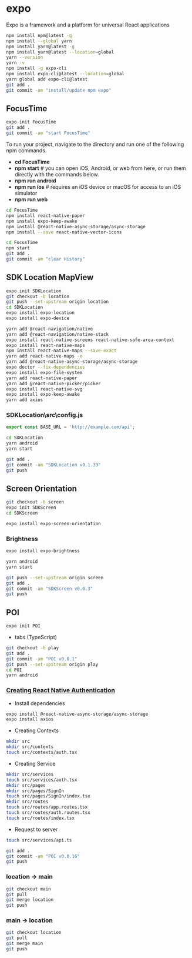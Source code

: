 # expo

Expo is a framework and a platform for universal React applications

```bash
npm install npm@latest -g
npm install --global yarn
npm install yarn@latest -g 
npm install yarn@latest --location=global
yarn --version
yarn -v
npm install -g expo-cli
npm install expo-cli@latest --location=global
yarn global add expo-cli@latest
git add .
git commit -am "install/update npm expo"
```

## FocusTime

```bash
expo init FocusTime
git add .
git commit -am "start FocusTime"
```

To run your project, navigate to the directory and run one of the following npm commands.

- **cd FocusTime**
- **npm start** # you can open iOS, Android, or web from here, or run them directly with the commands below.
- **npm run android**
- **npm run ios** # requires an iOS device or macOS for access to an iOS simulator
- **npm run web**

```bash
cd FocusTime
npm install react-native-paper
npm install expo-keep-awake
npm install @react-native-async-storage/async-storage
npm install --save react-native-vector-icons
```

```bash
cd FocusTime
npm start
git add .
git commit -am "clear History"
```

## SDK Location MapView

```bash
expo init SDKLocation
git checkout -b location
git push --set-upstream origin location
cd SDKLocation
expo install expo-location
expo install expo-device

yarn add @react-navigation/native
yarn add @react-navigation/native-stack
expo install react-native-screens react-native-safe-area-context
expo install react-native-maps
npm install react-native-maps --save-exact
yarn add react-native-maps -e
yarn add @react-native-async-storage/async-storage
expo doctor --fix-dependencies
expo install expo-file-system
yarn add react-native-paper
yarn add @react-native-picker/picker
expo install react-native-svg
expo install expo-keep-awake
yarn add axios
```

### SDKLocation\src\config.js

```ts
export const BASE_URL = 'http://example.com/api';
```

```bash
cd SDKLocation
yarn android
yarn start
```

```bash
git add .
git commit -am "SDKLocation v0.1.39"
git push
```

## Screen Orientation

```bash
git checkout -b screen
expo init SDKScreen
cd SDKScreen
```

```bash
expo install expo-screen-orientation
```

### Brightness

```bash
expo install expo-brightness
```

```bash
yarn android
yarn start
```

```bash
git push --set-upstream origin screen
git add .
git commit -am "SDKScreen v0.0.3"
git push
```

## POI

```bash
expo init POI
```

- tabs (TypeScript)

```bash
git checkout -b play
git add .
git commit -am "POI v0.0.1"
git push --set-upstream origin play
cd POI
yarn android
```

### [Creating React Native Authentication](https://gist.github.com/silvioramalho/29389b4b3c16b696a5b0a8b3db81e5e7)

- Install dependencies

```bash
expo install @react-native-async-storage/async-storage
expo install axios
```

- Creating Contexts

```bash
mkdir src
mkdir src/contexts
touch src/contexts/auth.tsx
```

- Creating Service

```bash
mkdir src/services
touch src/services/auth.tsx
mkdir src/pages
mkdir src/pages/SignIn
touch src/pages/SignIn/index.tsx
mkdir src/routes
touch src/routes/app.routes.tsx
touch src/routes/auth.routes.tsx
touch src/routes/index.tsx
```

- Request to server

```bash
touch src/services/api.ts
```

```bash
git add .
git commit -am "POI v0.0.16"
git push
```

### location -> main

```bash
git checkout main
git pull
git merge location
git push
```

### main -> location

```bash
git checkout location
git pull
git merge main
git push
```
